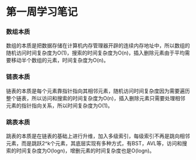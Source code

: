 # 第一周学习笔记

### 数组本质

数组的本质是把数据存储在计算机内存管理器开辟的连续内存地址中，所以数组的随机访问时间复杂度为O(1)，搜索的时间复杂度为O(n)，插入删除元素由于平均需要移动半个数组的元素，时间复杂度为O(n)。

### 链表本质

链表的本质是每个元素靠指针指向其相邻元素，随机访问时间复杂度因为需要遍历整个链表，所以访问和搜索的时间复杂度为O(n)，插入删除元素只需要处理相邻元素的指针指向关系，所以时间复杂度为O(1)。

### 跳表本质

跳表的本质是在链表的基础上进行升维，加入多级索引，每级索引不再是跳向相邻元素，而是跳跃2^k个元素，其底层实现有多种方式，有BST，AVL等，访问和搜索的时间复杂度为O(logn)，增删元素的时间复杂度也是O(logn)。

